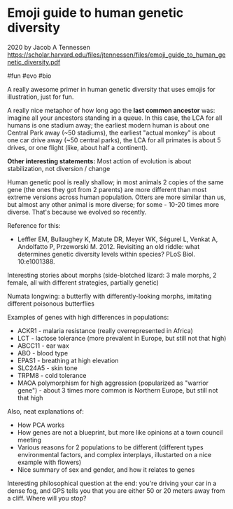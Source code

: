 # Emoji guide to human genetic diversity

2020 by Jacob A Tennessen
https://scholar.harvard.edu/files/jtennessen/files/emoji_guide_to_human_genetic_diversity.pdf

#fun #evo #bio

A really awesome primer in human genetic diversity that uses emojis for illustration, just for fun.

A really nice metaphor of how long ago the **last common ancestor** was: imagine all your ancestors standing in a queue. In this case, the LCA for all humans is one stadium away; the earliest modern human is about one Central Park away (~50 stadiums), the earliest "actual monkey" is about one car drive away (~50 central parks), the LCA for all primates is about 5 drives, or one flight (like, about half a continent).

**Other interesting statements:**
Most action of evolution is about stabilization, not diversion / change

Human genetic pool is really shallow; in most animals 2 copies of the same gene (the ones they got from 2 parents) are more different than most extreme versions across human population. Otters are more similar than us, but almost any other animal is more diverse; for some - 10-20 times more diverse. That's because we evolved so recently.

Reference for this:
 * Leffler EM, Bullaughey K, Matute DR, Meyer WK, Ségurel L, Venkat A, Andolfatto P, Przeworski M. 2012. Revisiting an old riddle: what determines genetic diversity levels within species? PLoS Biol. 10:e1001388.

Interesting stories about morphs (side-blotched lizard: 3 male morphs, 2 female, all with different strategies, partially genetic)

Numata longwing: a butterfly with differently-looking morphs, imitating different poisonous butterflies

Examples of genes with high differences in populations:
* ACKR1 - malaria resistance (really overrepresented in Africa)
* LCT - lactose tolerance (more prevalent in Europe, but still not that high)
* ABCC11 - ear wax
* ABO - blood type
* EPAS1 - breathing at high elevation
* SLC24A5 - skin tone
* TRPM8 - cold tolerance
* MAOA polymorphism for high aggression (popularized as "warrior gene") - about 3 times more common is Northern Europe, but still not that high

Also, neat explanations of:
* How PCA works
* How genes are not a blueprint, but more like opinions at a town council meeting
* Various reasons for 2 populations to be different (different types environmental factors, and complex interplays, illustarted on a nice example with flowers)
* Nice summary of sex and gender, and how it relates to genes

Interesting philosophical question at the end: you're driving your car in a dense fog, and GPS tells you that you are either 50 or 20 meters away from a cliff. Where will you stop?